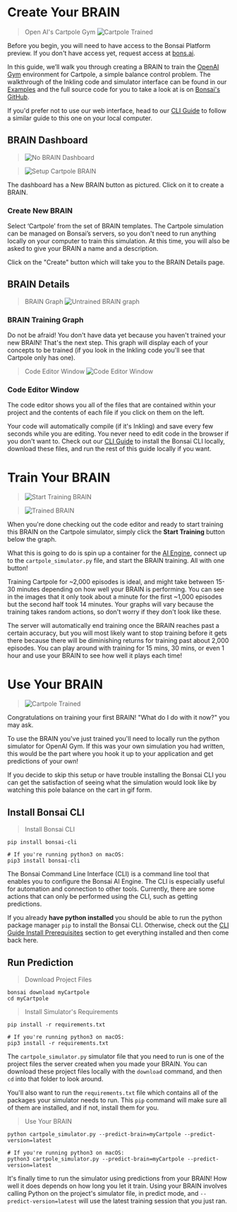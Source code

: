 # Create Your BRAIN

> Open AI's Cartpole Gym
> ![Cartpole Trained][12]

Before you begin, you will need to have access to the Bonsai Platform preview. If you don't have access yet,
request access at [bons.ai][1].

In this guide, we’ll walk you through creating a BRAIN to train the [OpenAI Gym][4] environment for
Cartpole, a simple balance control problem. The walkthrough of the Inkling code and simulator
interface can be found in our [Examples][2] and the full source code for you to take a look at
is on [Bonsai's GitHub][3].

If you'd prefer not to use our web interface, head to our [CLI Guide][11] to follow a similar guide
to this one on your local computer.

## BRAIN Dashboard

> ![No BRAIN Dashboard][5]

> ![Setup Cartpole BRAIN][6]

The dashboard has a New BRAIN button as pictured. Click on it to create a BRAIN.

### Create New BRAIN

Select ‘Cartpole’ from the set of BRAIN templates. The Cartpole simulation can be managed on Bonsai’s
servers, so you don't need to run anything locally on your computer to train this simulation. At
this time, you will also be asked to give your BRAIN a name and a description.

Click on the "Create" button which will take you to the BRAIN Details page.

## BRAIN Details

> BRAIN Graph
> ![Untrained BRAIN graph][7]

### BRAIN Training Graph

Do not be afraid! You don't have data yet because you haven't trained your new BRAIN! That's the
next step. This graph will display each of your concepts to be trained (if you look in the Inkling
code you'll see that Cartpole only has one).

> Code Editor Window
> ![Code Editor Window][9]

### Code Editor Window

The code editor shows you all of the files that are contained within your project and the contents
of each file if you click on them on the left.

Your code will automatically compile (if it's Inkling) and save every few seconds while you are
editing. You never need to edit code in the browser if you don't want to. Check out our
[CLI Guide][11] to install the Bonsai CLI locally, download these files, and run the rest of this
guide locally if you want.



# Train Your BRAIN

> ![Start Training BRAIN][8]

> ![Trained BRAIN][10]

When you're done checking out the code editor and ready to start training this BRAIN on the
Cartpole simulator, simply click the **Start Training** button below the graph.

What this is going to do is spin up a container for the [AI Engine][14], connect up to the
`cartpole_simulator.py` file, and start the BRAIN training. All with one button!

Training Cartpole for ~2,000 episodes is ideal, and might take between 15-30 minutes depending on
how well your BRAIN is performing. You can see in the images that it only took about a minute for
the first ~1,000 episodes but the second half took 14 minutes. Your graphs will vary because the
training takes random actions, so don't worry if they don't look like these.

The server will automatically end training once the BRAIN reaches past a certain accuracy, but you
will most likely want to stop training before it gets there because there will be diminishing returns
for training past about 2,000 episodes. You can play around with training for
15 mins, 30 mins, or even 1 hour and use your BRAIN to see how well it plays each time!



# Use Your BRAIN

> ![Cartpole Trained][12]

Congratulations on training your first BRAIN! "What do I do with it now?" you may ask.

To use the BRAIN you've just trained you'll need to locally run the python simulator for OpenAI Gym.
If this was your own simulation you had written, this would be the part where you hook it up to
your application and get predictions of your own!

If you decide to skip this setup or have trouble installing the Bonsai CLI you
can get the satisfaction of seeing what the simulation would look like by watching this pole balance on
the cart in gif form.

## Install Bonsai CLI

> Install Bonsai CLI

```shell
pip install bonsai-cli

# If you're running python3 on macOS:
pip3 install bonsai-cli
```

The Bonsai Command Line Interface (CLI) is a command line tool that enables you to configure the
Bonsai AI Engine. The CLI is especially useful for automation and connection to other tools.
Currently, there are some actions that can only be performed using the CLI, such as getting predictions.

If you already **have python installed** you should be able to run the python package manager `pip`
to install the Bonsai CLI. Otherwise, check out the [CLI Guide Install Prerequisites][13] section
to get everything installed and then come back here.

## Run Prediction

> Download Project Files

```
bonsai download myCartpole
cd myCartpole
```

> Install Simulator's Requirements

```shell
pip install -r requirements.txt

# If you're running python3 on macOS:
pip3 install -r requirements.txt
```

The `cartpole_simulator.py` simulator file that you need to run is one of the project files the
server created when you made your BRAIN. You can download these project files locally with the
`download` command, and then `cd` into that folder to look around.

You'll also want to run the `requirements.txt` file which contains all of the packages your simulator needs to run. This `pip` command will make sure all of them are installed, and if not, install them for you.

> Use Your BRAIN

```shell
python cartpole_simulator.py --predict-brain=myCartpole --predict-version=latest

# If you're running python3 on macOS:
python3 cartpole_simulator.py --predict-brain=myCartpole --predict-version=latest
```

It's finally time to run the simulator using predictions from your BRAIN! How well it does depends
on how long you let it train. Using your BRAIN involves calling Python on the project's simulator
file, in predict mode, and `--predict-version=latest` will use the latest training session that you just ran.



[1]: http://pages.bons.ai/apply.html
[2]: ../examples.html#openai-gym-cart-pole
[3]: https://github.com/BonsaiAI/gym-cartpole-sample
[4]: https://gym.openai.com/envs/CartPole-v1
[5]: ../../images/no_brains_image.png
[6]: ../../images/quick-start-create-brain.png
[7]: ../../images/quick-start-no-training.png
[8]: ../../images/quick-start-start-training.png
[9]: ../../images/quick-start-code-editor.png
[10]: ../../images/quick-start-trained-brain.png
[11]: ./cli-guide.html
[12]: ../../images/cart-pole-balance.gif
[13]: ./cli-guide.html#install-prerequisites
[14]: #what-are-brains
